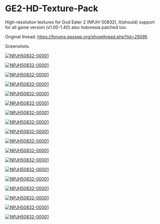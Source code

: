# GE2-HD-Texture-Pack

High-resolution textures for God Eater 2 (NPJH-50832), It(should) support for all game version (v1.00-1.40) also Indonesia patched too.

Original thread:
https://forums.ppsspp.org/showthread.php?tid=25095

Sceenshots.

<a href="https://ibb.co/hBJnmBq"><img src="https://i.ibb.co/0CRWGCw/NPJH50832-00000.jpg" alt="NPJH50832-00001" border="0"></a>

<a href="https://ibb.co/yqqv1zZ"><img src="https://i.ibb.co/FzzZMQy/NPJH50832-00002.jpg" alt="NPJH50832-00001" border="0"></a>

<a href="https://ibb.co/wzDVDkg"><img src="https://i.ibb.co/DR3h3JW/NPJH50832-00003.jpg" alt="NPJH50832-00001" border="0"></a>

<a href="https://ibb.co/LhHm30m"><img src="https://i.ibb.co/WpjZLHZ/NPJH50832-00005.jpg" alt="NPJH50832-00001" border="0"></a>

<a href="https://ibb.co/5KGYGCf"><img src="https://i.ibb.co/6XrvrGf/NPJH50832-00006.jpg" alt="NPJH50832-00001" border="0"></a>

<a href="https://ibb.co/9rPdTd8"><img src="https://i.ibb.co/crqsFsg/NPJH50832-00011.jpg" alt="NPJH50832-00001" border="0"></a>

<a href="https://ibb.co/Drmyc4j"><img src="https://i.ibb.co/LNBWjSs/NPJH50832-00012.jpg" alt="NPJH50832-00001" border="0"></a>

<a href="https://ibb.co/q9WXrzm"><img src="https://i.ibb.co/jGWBrd3/NPJH50832-00013.jpg" alt="NPJH50832-00001" border="0"></a>

<a href="https://ibb.co/GthrMg7"><img src="https://i.ibb.co/QC5xHs9/NPJH50832-00016.jpg" alt="NPJH50832-00001" border="0"></a>

<a href="https://ibb.co/1984JWc"><img src="https://i.ibb.co/64gqJCQ/NPJH50832-00017.jpg" alt="NPJH50832-00001" border="0"></a>

<a href="https://ibb.co/GWDxmtT"><img src="https://i.ibb.co/fkW1Jnv/NPJH50832-00018.jpg" alt="NPJH50832-00001" border="0"></a>

<a href="https://ibb.co/sw8RZ1g"><img src="https://i.ibb.co/bBcmkv6/NPJH50832-00019.jpg" alt="NPJH50832-00001" border="0"></a>

<a href="https://ibb.co/rFJfgNY"><img src="https://i.ibb.co/ckdXPV0/NPJH50832-00020.jpg" alt="NPJH50832-00001" border="0"></a>

<a href="https://ibb.co/9WV8MG8"><img src="https://i.ibb.co/1TdvSbv/NPJH50832-00021.jpg" alt="NPJH50832-00001" border="0"></a>

<a href="https://ibb.co/n6xdQsh"><img src="https://i.ibb.co/4Khv4ZB/NPJH50832-00025.jpg" alt="NPJH50832-00001" border="0"></a>

<a href="https://ibb.co/930VznX"><img src="https://i.ibb.co/84wdTM3/NPJH50832-00029.jpg" alt="NPJH50832-00001" border="0"></a>

<a href="https://ibb.co/c36phFv"><img src="https://i.ibb.co/nm7VMc0/NPJH50832-00030.jpg" alt="NPJH50832-00001" border="0"></a>

<a href="https://ibb.co/85sdg55"><img src="https://i.ibb.co/DCW8fCC/NPJH50832-00031.jpg" alt="NPJH50832-00001" border="0"></a>
